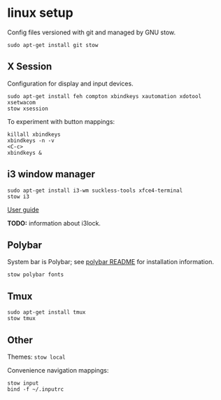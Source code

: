 # linux setup
Config files versioned with git and managed by GNU stow.
```
sudo apt-get install git stow
```

## X Session
Configuration for display and input devices.
```
sudo apt-get install feh compton xbindkeys xautomation xdotool xsetwacom
stow xsession
```

To experiment with button mappings:
```
killall xbindkeys
xbindkeys -n -v
<C-c>
xbindkeys &
```

## i3 window manager
```
sudo apt-get install i3-wm suckless-tools xfce4-terminal
stow i3
```
[User guide](https://i3wm.org/docs/userguide.html)

**TODO:** information about i3lock.

## Polybar
System bar is Polybar; see
[polybar README](polybar/.config/polybar/README.md#installation-notes)
for installation information.
```
stow polybar fonts
```

## Tmux
```
sudo apt-get install tmux
stow tmux
```

## Other
Themes: `stow local`

Convenience navigation mappings:
```
stow input
bind -f ~/.inputrc
```
